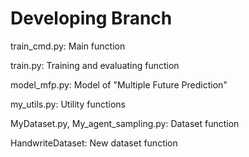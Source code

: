 # Developing Branch

train_cmd.py: Main function

train.py: Training and evaluating function

model_mfp.py: Model of "Multiple Future Prediction"

my_utils.py: Utility functions

MyDataset.py, My_agent_sampling.py: Dataset function

HandwriteDataset: New dataset function


